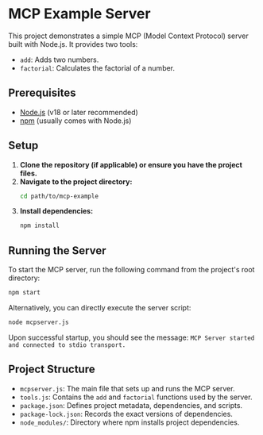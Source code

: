 # MCP Example Server

This project demonstrates a simple MCP (Model Context Protocol) server built with Node.js.
It provides two tools:
- `add`: Adds two numbers.
- `factorial`: Calculates the factorial of a number.

## Prerequisites

- [Node.js](https://nodejs.org/) (v18 or later recommended)
- [npm](https://www.npmjs.com/) (usually comes with Node.js)

## Setup

1.  **Clone the repository (if applicable) or ensure you have the project files.**
2.  **Navigate to the project directory:**
    ```bash
    cd path/to/mcp-example
    ```
3.  **Install dependencies:**
    ```bash
    npm install
    ```

## Running the Server

To start the MCP server, run the following command from the project's root directory:

```bash
npm start
```

Alternatively, you can directly execute the server script:

```bash
node mcpserver.js
```

Upon successful startup, you should see the message:
`MCP Server started and connected to stdio transport.`

## Project Structure

-   `mcpserver.js`: The main file that sets up and runs the MCP server.
-   `tools.js`: Contains the `add` and `factorial` functions used by the server.
-   `package.json`: Defines project metadata, dependencies, and scripts.
-   `package-lock.json`: Records the exact versions of dependencies.
-   `node_modules/`: Directory where npm installs project dependencies. 